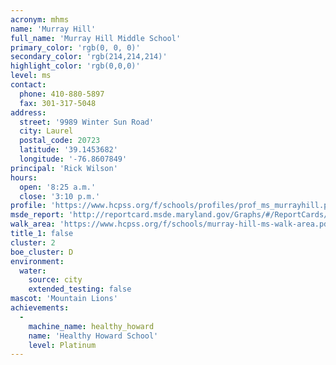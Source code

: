 ```yaml
---
acronym: mhms
name: 'Murray Hill'
full_name: 'Murray Hill Middle School'
primary_color: 'rgb(0, 0, 0)'
secondary_color: 'rgb(214,214,214)'
highlight_color: 'rgb(0,0,0)'
level: ms
contact:
  phone: 410-880-5897
  fax: 301-317-5048
address:
  street: '9989 Winter Sun Road'
  city: Laurel
  postal_code: 20723
  latitude: '39.1453682'
  longitude: '-76.8607849'
principal: 'Rick Wilson'
hours:
  open: '8:25 a.m.'
  close: '3:10 p.m.'
profile: 'https://www.hcpss.org/f/schools/profiles/prof_ms_murrayhill.pdf'
msde_report: 'http://reportcard.msde.maryland.gov/Graphs/#/ReportCards/ReportCardSchool/1//1/13/0624/'
walk_area: 'https://www.hcpss.org/f/schools/murray-hill-ms-walk-area.pdf'
title_1: false
cluster: 2
boe_cluster: D
environment:
  water:
    source: city
    extended_testing: false
mascot: 'Mountain Lions'
achievements:
  -
    machine_name: healthy_howard
    name: 'Healthy Howard School'
    level: Platinum
---
```


